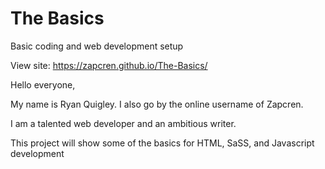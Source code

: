 # The Basics
 Basic coding and web development setup

 View site:
 https://zapcren.github.io/The-Basics/

 Hello everyone,

 My name is Ryan Quigley.
 I also go by the online username of Zapcren.

 I am a talented web developer and an ambitious writer.

 This project will show some of the basics for HTML, SaSS, and Javascript development